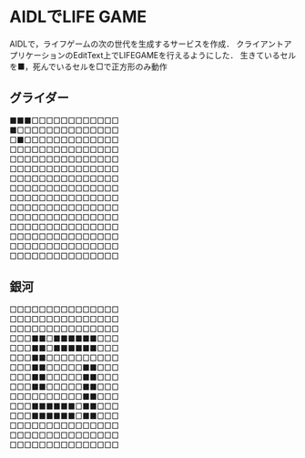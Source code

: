 # AIDLでLIFE GAME

AIDLで，ライフゲームの次の世代を生成するサービスを作成．
クライアントアプリケーションのEditText上でLIFEGAMEを行えるようにした．
生きているセルを■，死んでいるセルを□で正方形のみ動作

## グライダー
■■■□□□□□□□□□□□□  
■□□□□□□□□□□□□□□  
□■□□□□□□□□□□□□□  
□□□□□□□□□□□□□□□  
□□□□□□□□□□□□□□□  
□□□□□□□□□□□□□□□  
□□□□□□□□□□□□□□□  
□□□□□□□□□□□□□□□  
□□□□□□□□□□□□□□□  
□□□□□□□□□□□□□□□  
□□□□□□□□□□□□□□□  
□□□□□□□□□□□□□□□  
□□□□□□□□□□□□□□□  
□□□□□□□□□□□□□□□  
□□□□□□□□□□□□□□□  

## 銀河
□□□□□□□□□□□□□□□  
□□□□□□□□□□□□□□□  
□□□□□□□□□□□□□□□  
□□□■■□■■■■■■□□□  
□□□■■□■■■■■■□□□  
□□□■■□□□□□□□□□□  
□□□■■□□□□□■■□□□  
□□□■■□□□□□■■□□□  
□□□■■□□□□□■■□□□  
□□□□□□□□□□■■□□□  
□□□■■■■■■□■■□□□  
□□□■■■■■■□■■□□□  
□□□□□□□□□□□□□□□  
□□□□□□□□□□□□□□□  
□□□□□□□□□□□□□□□  
